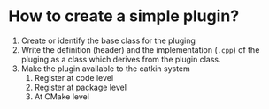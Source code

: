 # How to create a simple plugin?


1. Create or identify the base class for the pluging
2. Write the definition (header) and the implementation (`.cpp`) of the pluging as a class which derives from the plugin class.
3. Make the plugin available to the catkin system
    1. Register at code level
    2. Register at package level
    3. At CMake level
